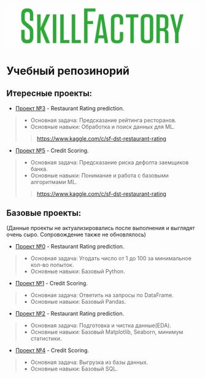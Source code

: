 ![Title PNG "SkillFactory"](https://github.com/blinnikov-ae/skillfactory_rds/blob/master/skillfactory_logo.png)
# Учебный репозинорий

## Итересные проекты:

- [Проект №3](module_3) - Restaurant Rating prediction.
>* Основная задача: Предсказание рейтинга ресторанов.
>* Основные навыки: Обработка и поиск данных для ML.
>> https://www.kaggle.com/c/sf-dst-restaurant-rating

- [Проект №5](module_5) - Credit Scoring.
>* Основная задача: Предсказание риска дефолта заемщиков банка.
>* Основные навыки: Понимание и работа с базовыми алгоритмами ML.
>> https://www.kaggle.com/c/sf-dst-restaurant-rating

## Базовые проекты:

(Данные проекты не актуализировались после выполнения и выглядят очень сыро. Сопровождение также не обновлялось)

- [Проект №0](module_0) - Restaurant Rating prediction.
>* Основная задача: Угодать число от 1 до 100 за минимальное кол-во попыток.
>* Основные навыки: Базовый Python.

- [Проект №1](module_1) - Credit Scoring.
>* Основная задача: Ответить на запросы по DataFrame.
>* Основные навыки: Базовый Pandas.

- [Проект №2](module_2) - Restaurant Rating prediction.
>* Основная задача: Подготовка и чистка данные(EDA).
>* Основные навыки: Базовый Matplotlib, Seaborn, минимум статистики.

- [Проект №4](module_4) - Credit Scoring.
>* Основная задача: Выгрузка из базы данных.
>* Основные навыки: Базовый SQL.